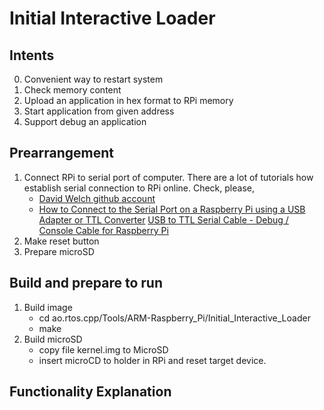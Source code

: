 # Initial Interactive Loader

## Intents
 0. Convenient way to restart system
 1. Check memory content
 2. Upload an application in hex format to RPi memory
 3. Start application from given address
 4. Support debug an application

## Prearrangement
 1. Connect RPi to serial port of computer. There are a lot of tutorials how establish serial connection to RPi online.
  Check, please, 
      - [David Welch github account](https://github.com/dwelch67/raspberrypi)
      - [How to Connect to the Serial Port on a Raspberry Pi using a USB Adapter or TTL Converter](https://practicingelectronics.wordpress.com/2018/04/22/serial-port-for-a-raspberry-pi-using-a-usb-to-serial-adapter/)
  [USB to TTL Serial Cable - Debug / Console Cable for Raspberry Pi](https://www.adafruit.com/product/954)
 2. Make reset button
 3. Prepare microSD
 
## Build and prepare to run
 1. Build image
     - cd ao.rtos.cpp/Tools/ARM-Raspberry_Pi/Initial_Interactive_Loader
     - make
  2. Build microSD
     - copy file kernel.img to MicroSD
     - insert microCD to holder in RPi and reset target device.

## Functionality Explanation 